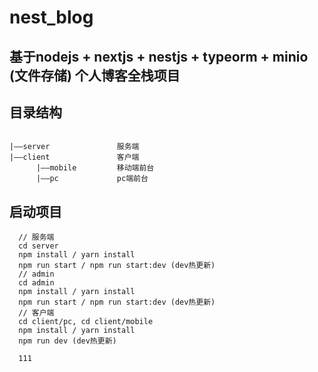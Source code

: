 # nest_blog
## 基于nodejs + nextjs + nestjs + typeorm + minio (文件存储) 个人博客全栈项目
## 目录结构
```text

|——server               服务端
|——client               客户端
      |——mobile         移动端前台
      |——pc             pc端前台
```
## 启动项目
```text
  // 服务端
  cd server
  npm install / yarn install
  npm run start / npm run start:dev (dev热更新)
  // admin
  cd admin
  npm install / yarn install
  npm run start / npm run start:dev (dev热更新)
  // 客户端
  cd client/pc, cd client/mobile
  npm install / yarn install
  npm run dev (dev热更新)

  111
```
